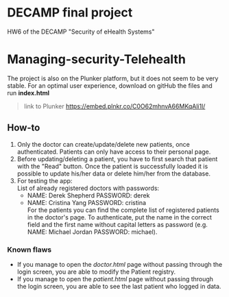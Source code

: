 # DECAMP final project

HW6 of the DECAMP "Security of eHealth Systems"

# Managing-security-Telehealth

The project is also on the Plunker platform, but it does not seem to be very stable. For an optimal user experience, download on gitHub the files and run **index.html**
> link to Plunker https://embed.plnkr.co/C0O62mhnvA66MKqAli1l/
 
## How-to
1) Only the doctor can create/update/delete new patients, once authenticated. Patients can only have access to their personal page.
2) Before updating/deleting a patient, you have to first search that patient with the "Read" button. Once the patient is successfully loaded it is possible to update his/her data or delete him/her from the database.
3) For testing the app:<br>
List of already registered doctors with passwords:
    - NAME: Derek Shepherd   PASSWORD: derek
    - NAME: Cristina Yang    PASSWORD: cristina
<br>For the patients you can find the complete list of registered patients in the doctor's page. To authenticate, put the name in the     correct field and the first name without capital letters as password (e.g. NAME: Michael Jordan   PASSWORD: michael).

### Known flaws
- If you manage to open the <em>doctor.html</em> page without passing through the login screen, you are able to modify the Patient registry.
- If you manage to open the <em>patient.html</em> page without passing through the login screen, you are able to see the last patient who logged in data.
